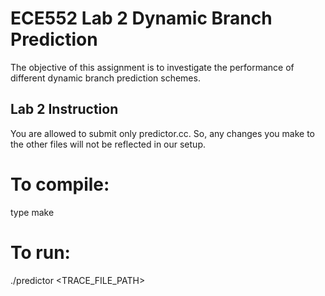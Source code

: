 # ECE552 Lab 2 Dynamic Branch Prediction

The objective of this assignment is to investigate the performance of different dynamic branch
prediction schemes.

## Lab 2 Instruction

You are allowed to submit only predictor.cc.
So, any changes you make to the other files will not be reflected in
our setup.

To compile:  
============

type make


To run:
===========

./predictor <TRACE_FILE_PATH>
